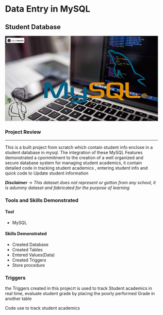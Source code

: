 # Data Entry in MySQL
## Student Database
![](mysql_picture.jpg)

### Project Review
---

This is a built project from scratch which contain student info enclose in a student database in mysql. The integration of these MySQL Features demonstrated a cpommitment to the creation of a well organized and secure database system for managing student academics, it contain detailed code in tracking student academics , entering student info and quick code to Update student information

**_Disclaimer_** -> _This dataset does not represent or gotton from any school, it is adummy dataset and fabricated for the purpose of learning_

### Tools and Skills Demonstrated

#### Tool
- MySQL

#### Skills Demonstrated

- Created Database
- Created Tables
- Entered Values(Data)
- Created Triggers
- Store procedure

### Triggers
the Triggers created in this projecrt is used to track Student academics in real time, evaluate student grade by placing the poorly performed Grade in another table

Code use to track student academics
```sql

